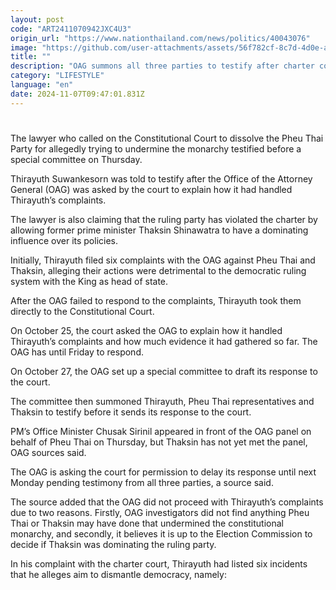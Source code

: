 ```yaml
---
layout: post
code: "ART2411070942JXC4U3"
origin_url: "https://www.nationthailand.com/news/politics/40043076"
image: "https://github.com/user-attachments/assets/56f782cf-8c7d-4d0e-a01b-b10d73cdcb43"
title: ""
description: "OAG summons all three parties to testify after charter court asks why it has not responded to the lawyer’s many complaints"
category: "LIFESTYLE"
language: "en"
date: 2024-11-07T09:47:01.831Z
---
```


# 









The lawyer who called on the Constitutional Court to dissolve the Pheu Thai Party for allegedly trying to undermine the monarchy testified before a special committee on Thursday.

Thirayuth Suwankesorn was told to testify after the Office of the Attorney General (OAG) was asked by the court to explain how it had handled Thirayuth’s complaints.

The lawyer is also claiming that the ruling party has violated the charter by allowing former prime minister Thaksin Shinawatra to have a dominating influence over its policies.

Initially, Thirayuth filed six complaints with the OAG against Pheu Thai and Thaksin, alleging their actions were detrimental to the democratic ruling system with the King as head of state.

After the OAG failed to respond to the complaints, Thirayuth took them directly to the Constitutional Court.

On October 25, the court asked the OAG to explain how it handled Thirayuth’s complaints and how much evidence it had gathered so far. The OAG has until Friday to respond.

On October 27, the OAG set up a special committee to draft its response to the court.

The committee then summoned Thirayuth, Pheu Thai representatives and Thaksin to testify before it sends its response to the court.

PM’s Office Minister Chusak Sirinil appeared in front of the OAG panel on behalf of Pheu Thai on Thursday, but Thaksin has not yet met the panel, OAG sources said.

The OAG is asking the court for permission to delay its response until next Monday pending testimony from all three parties, a source said.

The source added that the OAG did not proceed with Thirayuth’s complaints due to two reasons. Firstly, OAG investigators did not find anything Pheu Thai or Thaksin may have done that undermined the constitutional monarchy, and secondly, it believes it is up to the Election Commission to decide if Thaksin was dominating the ruling party.

In his complaint with the charter court, Thirayuth had listed six incidents that he alleges aim to dismantle democracy, namely: